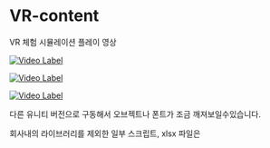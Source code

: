 # VR-content

VR 체험 시뮬레이션 플레이 영상

[![Video Label](https://youtu.be/CJ9qSuLFqew/0.jpg)](https://youtu.be/CJ9qSuLFqew)

[![Video Label](https://youtu.be/NMluEwtdF80/0.jpg)](https://youtu.be/NMluEwtdF80)

[![Video Label](https://youtu.be/lOyOXAXHof8/0.jpg)](https://youtu.be/lOyOXAXHof8)

다른 유니티 버전으로 구동해서 오브젝트나 폰트가 조금 깨져보일수있습니다.

회사내의 라이브러리를 제외한 일부 스크립트, xlsx 파일은

